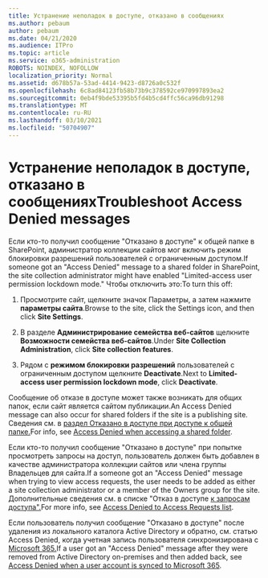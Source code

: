 ```yaml
---
title: Устранение неполадок в доступе, отказано в сообщениях
ms.author: pebaum
author: pebaum
ms.date: 04/21/2020
ms.audience: ITPro
ms.topic: article
ms.service: o365-administration
ROBOTS: NOINDEX, NOFOLLOW
localization_priority: Normal
ms.assetid: d678b57a-53ad-4414-9423-d8726a0c532f
ms.openlocfilehash: 6c8ad84123fb58b73b9c378592ce970997893ea2
ms.sourcegitcommit: 0eb4f9bde53395b5fd4b5cd4ffc56ca96db91298
ms.translationtype: MT
ms.contentlocale: ru-RU
ms.lasthandoff: 03/10/2021
ms.locfileid: "50704907"
---
```

# <a name="troubleshoot-access-denied-messages"></a><span data-ttu-id="04768-102">Устранение неполадок в доступе, отказано в сообщениях</span><span class="sxs-lookup"><span data-stu-id="04768-102">Troubleshoot Access Denied messages</span></span>

<span data-ttu-id="04768-103">Если кто-то получил сообщение "Отказано в доступе" к общей папке в SharePoint, администратор коллекции сайтов мог включить режим блокировки разрешений пользователей с ограниченным доступом.</span><span class="sxs-lookup"><span data-stu-id="04768-103">If someone got an "Access Denied" message to a shared folder in SharePoint, the site collection administrator might have enabled "Limited-access user permission lockdown mode."</span></span> <span data-ttu-id="04768-104">Чтобы отключить это:</span><span class="sxs-lookup"><span data-stu-id="04768-104">To turn this off:</span></span> 
  
1. <span data-ttu-id="04768-105">Просмотрите сайт, щелкните значок Параметры, а затем нажмите **параметры сайта**.</span><span class="sxs-lookup"><span data-stu-id="04768-105">Browse to the site, click the Settings icon, and then click **Site Settings**.</span></span>
    
2. <span data-ttu-id="04768-106">В разделе **Администрирование семейства веб-сайтов** щелкните **Возможности семейства веб-сайтов**.</span><span class="sxs-lookup"><span data-stu-id="04768-106">Under **Site Collection Administration**, click **Site collection features**.</span></span>
    
3. <span data-ttu-id="04768-107">Рядом с **режимом блокировки разрешений** пользователей с ограниченным доступом щелкните **Deactivate**.</span><span class="sxs-lookup"><span data-stu-id="04768-107">Next to **Limited-access user permission lockdown mode**, click **Deactivate**.</span></span>
    
<span data-ttu-id="04768-108">Сообщение об отказе в доступе может также возникать для общих папок, если сайт является сайтом публикации.</span><span class="sxs-lookup"><span data-stu-id="04768-108">An Access Denied message can also occur for shared folders if the site is a publishing site.</span></span> <span data-ttu-id="04768-109">Сведения см. в [раздел Отказано в доступе при доступе к общей папке.](https://answers.microsoft.com/windows/forum/windows_7-files/access-denied-to-share-folder/79fae49d-cddf-4845-8ac8-c141884d85fb)</span><span class="sxs-lookup"><span data-stu-id="04768-109">For info, see [Access Denied when accessing a shared folder](https://answers.microsoft.com/windows/forum/windows_7-files/access-denied-to-share-folder/79fae49d-cddf-4845-8ac8-c141884d85fb).</span></span>
  
<span data-ttu-id="04768-110">Если кто-то получил сообщение "Отказано в доступе" при попытке просмотреть запросы на доступ, пользователь должен быть добавлен в качестве администратора коллекции сайтов или члена группы Владельцев для сайта.</span><span class="sxs-lookup"><span data-stu-id="04768-110">If a someone got an "Access Denied" message when trying to view access requests, the user needs to be added as either a site collection administrator or a member of the Owners group for the site.</span></span> <span data-ttu-id="04768-111">Дополнительные сведения см. в списке "Отказ в доступе [к запросам доступа".](https://go.microsoft.com/fwlink/?linkid=2004220)</span><span class="sxs-lookup"><span data-stu-id="04768-111">For more info, see [Access Denied to Access Requests list](https://go.microsoft.com/fwlink/?linkid=2004220).</span></span>
  
<span data-ttu-id="04768-112">Если пользователь получил сообщение "Отказано в доступе" после удаления из локального каталога Active Directory и обратно, см. статью Access Denied, когда учетная запись пользователя синхронизирована с [Microsoft 365.](https://go.microsoft.com/fwlink/?linkid=2004318)</span><span class="sxs-lookup"><span data-stu-id="04768-112">If a user got an "Access Denied" message after they were removed from Active Directory on-premises and then added back, see [Access Denied when a user account is synced to Microsoft 365](https://go.microsoft.com/fwlink/?linkid=2004318).</span></span>
  

